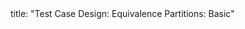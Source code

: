 <frontmatter>
title: "Test Case Design: Equivalence Partitions: Basic"
</frontmatter>

<include src="navbar.md" boilerplate />

<include src="unit-inPage-asFlat.md" boilerplate />